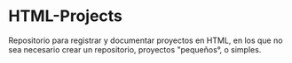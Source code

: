# HTML-Projects
Repositorio para registrar y documentar proyectos en HTML, en los que no sea necesario crear un repositorio, proyectos "pequeños°, o simples.
